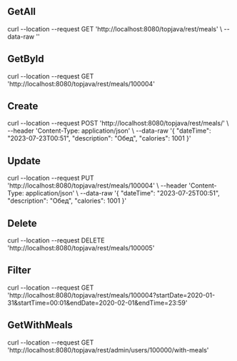 <h2>GetAll</h2>
curl --location --request GET 'http://localhost:8080/topjava/rest/meals' \
--data-raw ''

<h2>GetById</h2>
curl --location --request GET 'http://localhost:8080/topjava/rest/meals/100004'

<h2>Create</h2>
curl --location --request POST 'http://localhost:8080/topjava/rest/meals/' \
--header 'Content-Type: application/json' \
--data-raw '{
"dateTime": "2023-07-23T00:51",
"description": "Обед",
"calories": 1001
}'

<h2>Update</h2>
curl --location --request PUT 'http://localhost:8080/topjava/rest/meals/100004' \
--header 'Content-Type: application/json' \
--data-raw '{
"dateTime": "2023-07-25T00:51",
"description": "Обед",
"calories": 1001
}'

<h2>Delete</h2>
curl --location --request DELETE 'http://localhost:8080/topjava/rest/meals/100005'

<h2>Filter</h2>
curl --location --request
GET 'http://localhost:8080/topjava/rest/meals/100004?startDate=2020-01-31&startTime=00:01&endDate=2020-02-01&endTime=23:59'

<h2>GetWithMeals</h2>
curl --location --request GET 'http://localhost:8080/topjava/rest/admin/users/100000/with-meals'